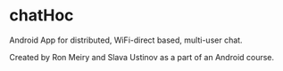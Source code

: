 chatHoc
=======

Android App for distributed, WiFi-direct based, multi-user chat.

Created by Ron Meiry and Slava Ustinov as a part of an Android course.

